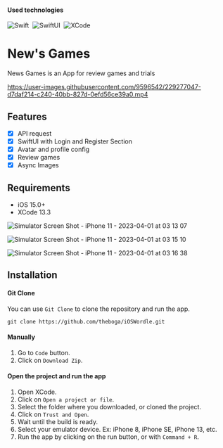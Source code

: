 #### Used technologies
![Swift](https://img.shields.io/badge/-Swift-333333?style=flat&logo=Swift)&nbsp;
![SwiftUI](https://img.shields.io/badge/-SwiftUI-333333?style=flat&logo=Apple)&nbsp;
![XCode](https://img.shields.io/badge/-Xcode-333333?style=flat&logo=Xcode)&nbsp;


# New's Games
<p align="center">
  <p align="left">
    News Games is an App for review games and trials
  </p>
</p>



https://user-images.githubusercontent.com/9596542/229277047-d7daf214-c240-40bb-827d-0efd56ce39a0.mp4




## Features

- [x] API request
- [x] SwiftUI with Login and Register Section
- [x] Avatar and profile config
- [x] Review games
- [x] Async Images
## Requirements

- iOS 15.0+
- XCode 13.3



![Simulator Screen Shot - iPhone 11 - 2023-04-01 at 03 13 07](https://user-images.githubusercontent.com/9596542/229277274-b20d4210-3a7d-462e-8e26-105e366a95b6.png)

![Simulator Screen Shot - iPhone 11 - 2023-04-01 at 03 15 10](https://user-images.githubusercontent.com/9596542/229277377-62d3af51-8fb1-405c-a309-896c85c67752.png)

![Simulator Screen Shot - iPhone 11 - 2023-04-01 at 03 16 38](https://user-images.githubusercontent.com/9596542/229277449-a4b02e47-0cf1-488b-b9e7-9c3be276a212.png)

## Installation


#### Git Clone
You can use `Git Clone` to clone the repository and run the app.

```
git clone https://github.com/theboga/iOSWordle.git
```


#### Manually

1. Go to `Code` button. 
2. Click on `Download Zip`.

#### Open the project and run the app
1. Open XCode.
2. Click on `Open a project or file`.
3. Select the folder where you downloaded, or cloned the project.
4. Click on `Trust and Open`.
5. Wait until the build is ready. 
6. Select your emulator device. Ex: iPhone 8, iPhone SE, iPhone 13, etc.
7. Run the app by clicking on the run button, or with `Command + R`.



